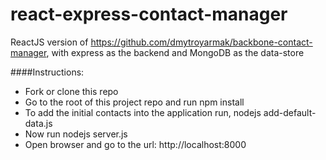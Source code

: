 # react-express-contact-manager
ReactJS version of https://github.com/dmytroyarmak/backbone-contact-manager, with express as the backend and MongoDB as the data-store

####Instructions:

- Fork or clone this repo
- Go to the root of this project repo and run npm install
- To add the initial contacts into the application run, nodejs add-default-data.js
- Now run nodejs server.js
- Open browser and go to the url: http://localhost:8000